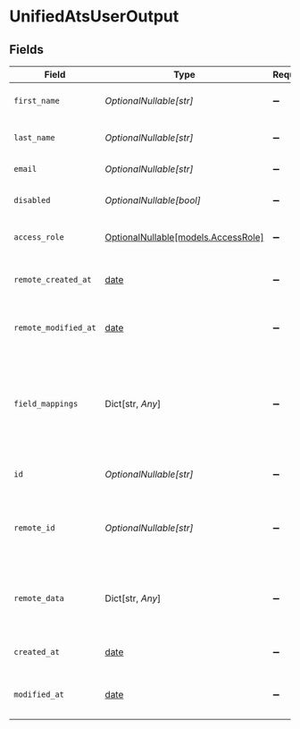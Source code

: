 # UnifiedAtsUserOutput


## Fields

| Field                                                                         | Type                                                                          | Required                                                                      | Description                                                                   | Example                                                                       |
| ----------------------------------------------------------------------------- | ----------------------------------------------------------------------------- | ----------------------------------------------------------------------------- | ----------------------------------------------------------------------------- | ----------------------------------------------------------------------------- |
| `first_name`                                                                  | *OptionalNullable[str]*                                                       | :heavy_minus_sign:                                                            | The first name of the user                                                    | John                                                                          |
| `last_name`                                                                   | *OptionalNullable[str]*                                                       | :heavy_minus_sign:                                                            | The last name of the user                                                     | Doe                                                                           |
| `email`                                                                       | *OptionalNullable[str]*                                                       | :heavy_minus_sign:                                                            | The email of the user                                                         | john.doe@example.com                                                          |
| `disabled`                                                                    | *OptionalNullable[bool]*                                                      | :heavy_minus_sign:                                                            | Whether the user is disabled                                                  | false                                                                         |
| `access_role`                                                                 | [OptionalNullable[models.AccessRole]](../models/accessrole.md)                | :heavy_minus_sign:                                                            | The access role of the user                                                   | ADMIN                                                                         |
| `remote_created_at`                                                           | [date](https://docs.python.org/3/library/datetime.html#date-objects)          | :heavy_minus_sign:                                                            | The remote creation date of the user                                          | 2024-10-01T12:00:00Z                                                          |
| `remote_modified_at`                                                          | [date](https://docs.python.org/3/library/datetime.html#date-objects)          | :heavy_minus_sign:                                                            | The remote modification date of the user                                      | 2024-10-01T12:00:00Z                                                          |
| `field_mappings`                                                              | Dict[str, *Any*]                                                              | :heavy_minus_sign:                                                            | The custom field mappings of the object between the remote 3rd party & Panora | {<br/>"fav_dish": "broccoli",<br/>"fav_color": "red"<br/>}                    |
| `id`                                                                          | *OptionalNullable[str]*                                                       | :heavy_minus_sign:                                                            | The UUID of the user                                                          | 801f9ede-c698-4e66-a7fc-48d19eebaa4f                                          |
| `remote_id`                                                                   | *OptionalNullable[str]*                                                       | :heavy_minus_sign:                                                            | The remote ID of the user in the context of the 3rd Party                     | id_1                                                                          |
| `remote_data`                                                                 | Dict[str, *Any*]                                                              | :heavy_minus_sign:                                                            | The remote data of the user in the context of the 3rd Party                   | {<br/>"fav_dish": "broccoli",<br/>"fav_color": "red"<br/>}                    |
| `created_at`                                                                  | [date](https://docs.python.org/3/library/datetime.html#date-objects)          | :heavy_minus_sign:                                                            | The created date of the object                                                | 2024-10-01T12:00:00Z                                                          |
| `modified_at`                                                                 | [date](https://docs.python.org/3/library/datetime.html#date-objects)          | :heavy_minus_sign:                                                            | The modified date of the object                                               | 2024-10-01T12:00:00Z                                                          |
